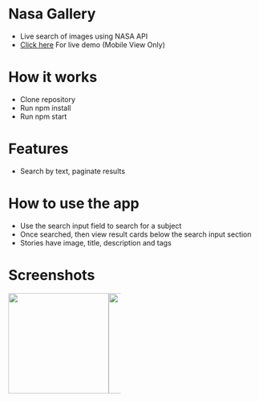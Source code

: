 # Nasa Gallery
* Live search of images using NASA API
* [Click here](http://95.179.240.63:2020/) For live demo (Mobile View Only)

# How it works

* Clone repository
* Run npm install
* Run npm start

# Features

* Search by text, paginate results

# How to use the app
* Use the search input field to search for a subject
* Once searched, then view result cards below the search input section
* Stories have image, title, description and tags

# Screenshots
<div style="display: flex">
  <img src="https://smart.brwskagroup.com:2323/public/uploads/nasa1.png" style="width: 200px"/>
  <div style="width: 24px"/>
  <img src="https://smart.brwskagroup.com:2323/public/uploads/nasa2.png" style="width: 200px"/>
</div>
